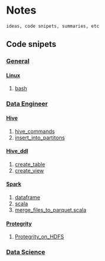 # Notes

```description
ideas, code snipets, summaries, etc
```

## Code snipets

### [General](general)

#### [Linux](general/linux)
1. [bash](general/linux/bash.md)

### [Data Engineer](data_engineer)
#### [Hive](data_engineer/hive)
1. [hive_commands](data_engineer/hive/hive_commands.md)
2. [insert_into_partitons](data_engineer/hive/insert_into_partitons.hql)

#### [Hive_ddl](data_engineer/hive/hive_ddl)
1. [create_table](data_engineer/hive/hive_ddl/create_table.md)
2. [create_view](data_engineer/hive/hive_ddl/create_view.md)

#### [Spark](data_engineer/spark)
1. [dataframe](data_engineer/spark/dataframe.md)
2. [scala](data_engineer/spark/scala.md)
3. [merge_files_to_parquet.scala](data_engineer/spark/merge_files_to_parquet.scala)

#### [Protegrity](data_engineer/protegrity) 
1. [Protegrity_on_HDFS](data_engineer/protegrity/hdfs_protegrity.md)

### [Data Science](data_science)

